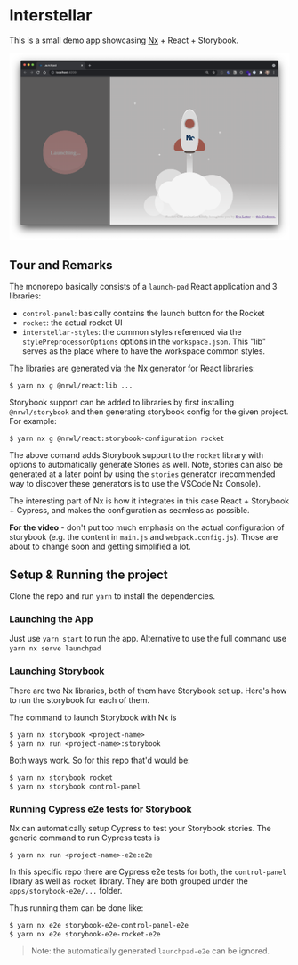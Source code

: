 # Interstellar

This is a small demo app showcasing [Nx](https://nx.dev) + React + Storybook.

![](./docs/interstellar-app.png)

## Tour and Remarks

The monorepo basically consists of a `launch-pad` React application and 3 libraries:

- `control-panel`: basically contains the launch button for the Rocket
- `rocket`: the actual rocket UI
- `interstellar-styles`: the common styles referenced via the `stylePreprocessorOptions` options in the `workspace.json`. This "lib" serves as the place where to have the workspace common styles.

The libraries are generated via the Nx generator for React libraries:

```
$ yarn nx g @nrwl/react:lib ...
```

Storybook support can be added to libraries by first installing `@nrwl/storybook` and then generating storybook config for the given project. For example:

```
$ yarn nx g @nrwl/react:storybook-configuration rocket
```

The above comand adds Storybook support to the `rocket` library with options to automatically generate Stories as well. Note, stories can also be generated at a later point by using the `stories` generator (recommended way to discover these generators is to use the VSCode Nx Console).

The interesting part of Nx is how it integrates in this case React + Storybook + Cypress, and makes the configuration as seamless as possible.

**For the video** - don't put too much emphasis on the actual configuration of storybook (e.g. the content in `main.js` and `webpack.config.js`). Those are about to change soon and getting simplified a lot.

## Setup & Running the project

Clone the repo and run `yarn` to install the dependencies.

### Launching the App

Just use `yarn start` to run the app. Alternative to use the full command use `yarn nx serve launchpad`

### Launching Storybook

There are two Nx libraries, both of them have Storybook set up. Here's how to run the storybook for each of them.

The command to launch Storybook with Nx is

```
$ yarn nx storybook <project-name>
$ yarn nx run <project-name>:storybook
```

Both ways work. So for this repo that'd would be:

```
$ yarn nx storybook rocket
$ yarn nx storybook control-panel
```

### Running Cypress e2e tests for Storybook

Nx can automatically setup Cypress to test your Storybook stories.
The generic command to run Cypress tests is

```
$ yarn nx run <project-name>-e2e:e2e
```

In this specific repo there are Cypress e2e tests for both, the `control-panel` library as well as `rocket` library. They are both grouped under the `apps/storybook-e2e/...` folder.

Thus running them can be done like:

```
$ yarn nx e2e storybook-e2e-control-panel-e2e
$ yarn nx e2e storybook-e2e-rocket-e2e
```

> Note: the automatically generated `launchpad-e2e` can be ignored.
